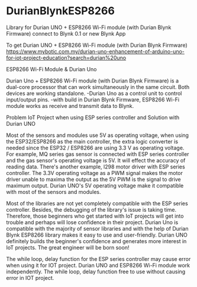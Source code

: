 # DurianBlynkESP8266
Library for Durian UNO + ESP8266 Wi-Fi module (with Durian Blynk Firmware) connect to Blynk 0.1 or new Blynk App 

To get Durian UNO + ESP8266 Wi-Fi module (with Durian Blynk Firmware)
https://www.mybotic.com.my/durian-uno-enhancement-of-arduino-uno-for-iot-project-education?search=durian%20uno

ESP8266 Wi-Fi Module & Durian Uno

Durian Uno + ESP8266 Wi-Fi module (with Durian Blynk Firmware) is a dual-core processor that can work simultaneously in the same circuit. Both devices are working standalone.
-Durian Uno as a control unit to control input/output pins.
-with build in Durian Blynk Firmware, ESP8266 Wi-Fi module works as receive and transmit data to Blynk.
                  
Problem IoT Project when using ESP series controller and Solution with Durian UNO

Most of the sensors and modules use 5V as operating voltage, when using the ESP32/ESP8266 as the main controller, the extra logic converter is needed since the ESP32 / ESP8266 are using 3.3 V as operating voltage. For example, MQ series gas sensor is connected with ESP series controller and the gas sensor's operating voltage is 5V. It will effect the accuracy of reading data. There's another example, l298 motor driver with ESP series controller. The 3.3V operating voltage as a PWM signal makes the motor driver unable to maxima the output as the 5V PWM is the signal to drive maximum output.
Durian UNO's 5V operating voltage make it compatible with most of the sensors and modules. 

Most of the libraries are not yet completely compatible with the ESP series controller. Besides, the debugging of the library's issue is taking time. Therefore, those beginners who get started with IoT projects will get into trouble and perhaps will lose confidence in their project.
Durian Uno is compatible with the majority of sensor libraries and with the help of Durian Blynk ESP8266 library makes it easy to use and user-friendly. Durian UNO definitely builds the beginner's confidence and generates more interest in IoT projects. The great engineer will be born soon!

The while loop, delay function for the ESP series controller may cause error when using it for IOT project. 
Durian UNO and ESP8266 Wi-Fi module work independently. The while loop, delay function free to use without causing error in IOT project.
